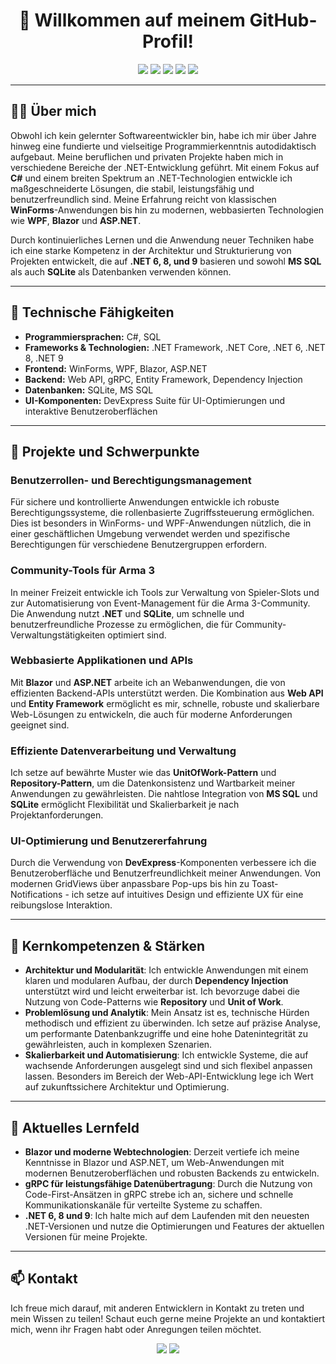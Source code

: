 <h1 align="center">👋 Willkommen auf meinem GitHub-Profil!</h1>

<p align="center">
    <img src="https://img.shields.io/badge/Language-C%23-blue?style=for-the-badge&logo=c-sharp" />
    <img src="https://img.shields.io/badge/Framework-.NET%20Framework-blueviolet?style=for-the-badge&logo=dotnet" />
    <img src="https://img.shields.io/badge/Platform-WinForms/WPF-blue?style=for-the-badge&logo=windows" />
    <img src="https://img.shields.io/badge/Tool-DevExpress-orange?style=for-the-badge&logo=devexpress" />
    <img src="https://img.shields.io/badge/Database-SQLite%20%7C%20MS%20SQL-lightgrey?style=for-the-badge&logo=sqlite" />
</p>

---

## 👨‍💻 Über mich

Obwohl ich kein gelernter Softwareentwickler bin, habe ich mir über Jahre hinweg eine fundierte und vielseitige Programmierkenntnis autodidaktisch aufgebaut. Meine beruflichen und privaten Projekte haben mich in verschiedene Bereiche der .NET-Entwicklung geführt. Mit einem Fokus auf **C#** und einem breiten Spektrum an .NET-Technologien entwickle ich maßgeschneiderte Lösungen, die stabil, leistungsfähig und benutzerfreundlich sind. Meine Erfahrung reicht von klassischen **WinForms**-Anwendungen bis hin zu modernen, webbasierten Technologien wie **WPF**, **Blazor** und **ASP.NET**.

Durch kontinuierliches Lernen und die Anwendung neuer Techniken habe ich eine starke Kompetenz in der Architektur und Strukturierung von Projekten entwickelt, die auf **.NET 6, 8, und 9** basieren und sowohl **MS SQL** als auch **SQLite** als Datenbanken verwenden können. 

---

## 🚀 Technische Fähigkeiten

- **Programmiersprachen:** C#, SQL
- **Frameworks & Technologien:** .NET Framework, .NET Core, .NET 6, .NET 8, .NET 9
- **Frontend:** WinForms, WPF, Blazor, ASP.NET
- **Backend:** Web API, gRPC, Entity Framework, Dependency Injection
- **Datenbanken:** SQLite, MS SQL
- **UI-Komponenten:** DevExpress Suite für UI-Optimierungen und interaktive Benutzeroberflächen

---

## 🔧 Projekte und Schwerpunkte

### Benutzerrollen- und Berechtigungsmanagement
Für sichere und kontrollierte Anwendungen entwickle ich robuste Berechtigungssysteme, die rollenbasierte Zugriffssteuerung ermöglichen. Dies ist besonders in WinForms- und WPF-Anwendungen nützlich, die in einer geschäftlichen Umgebung verwendet werden und spezifische Berechtigungen für verschiedene Benutzergruppen erfordern.

### Community-Tools für Arma 3
In meiner Freizeit entwickle ich Tools zur Verwaltung von Spieler-Slots und zur Automatisierung von Event-Management für die Arma 3-Community. Die Anwendung nutzt **.NET** und **SQLite**, um schnelle und benutzerfreundliche Prozesse zu ermöglichen, die für Community-Verwaltungstätigkeiten optimiert sind.

### Webbasierte Applikationen und APIs
Mit **Blazor** und **ASP.NET** arbeite ich an Webanwendungen, die von effizienten Backend-APIs unterstützt werden. Die Kombination aus **Web API** und **Entity Framework** ermöglicht es mir, schnelle, robuste und skalierbare Web-Lösungen zu entwickeln, die auch für moderne Anforderungen geeignet sind.

### Effiziente Datenverarbeitung und Verwaltung
Ich setze auf bewährte Muster wie das **UnitOfWork-Pattern** und **Repository-Pattern**, um die Datenkonsistenz und Wartbarkeit meiner Anwendungen zu gewährleisten. Die nahtlose Integration von **MS SQL** und **SQLite** ermöglicht Flexibilität und Skalierbarkeit je nach Projektanforderungen.

### UI-Optimierung und Benutzererfahrung
Durch die Verwendung von **DevExpress**-Komponenten verbessere ich die Benutzeroberfläche und Benutzerfreundlichkeit meiner Anwendungen. Von modernen GridViews über anpassbare Pop-ups bis hin zu Toast-Notifications - ich setze auf intuitives Design und effiziente UX für eine reibungslose Interaktion.

---

## 💼 Kernkompetenzen & Stärken

- **Architektur und Modularität**: Ich entwickle Anwendungen mit einem klaren und modularen Aufbau, der durch **Dependency Injection** unterstützt wird und leicht erweiterbar ist. Ich bevorzuge dabei die Nutzung von Code-Patterns wie **Repository** und **Unit of Work**.
- **Problemlösung und Analytik**: Mein Ansatz ist es, technische Hürden methodisch und effizient zu überwinden. Ich setze auf präzise Analyse, um performante Datenbankzugriffe und eine hohe Datenintegrität zu gewährleisten, auch in komplexen Szenarien.
- **Skalierbarkeit und Automatisierung**: Ich entwickle Systeme, die auf wachsende Anforderungen ausgelegt sind und sich flexibel anpassen lassen. Besonders im Bereich der Web-API-Entwicklung lege ich Wert auf zukunftssichere Architektur und Optimierung.

---

## 🌱 Aktuelles Lernfeld

- **Blazor und moderne Webtechnologien**: Derzeit vertiefe ich meine Kenntnisse in Blazor und ASP.NET, um Web-Anwendungen mit modernen Benutzeroberflächen und robusten Backends zu entwickeln.
- **gRPC für leistungsfähige Datenübertragung**: Durch die Nutzung von Code-First-Ansätzen in gRPC strebe ich an, sichere und schnelle Kommunikationskanäle für verteilte Systeme zu schaffen.
- **.NET 6, 8 und 9**: Ich halte mich auf dem Laufenden mit den neuesten .NET-Versionen und nutze die Optimierungen und Features der aktuellen Versionen für meine Projekte.

---

## 📫 Kontakt

Ich freue mich darauf, mit anderen Entwicklern in Kontakt zu treten und mein Wissen zu teilen! Schaut euch gerne meine Projekte an und kontaktiert mich, wenn ihr Fragen habt oder Anregungen teilen möchtet.

<p align="center">
    <a href="https://www.linkedin.com/in/your-profile"><img src="https://img.shields.io/badge/LinkedIn-Connect-blue?style=for-the-badge&logo=linkedin" /></a>
    <a href="mailto:your-email@example.com"><img src="https://img.shields.io/badge/Email-Contact%20Me-lightgrey?style=for-the-badge&logo=gmail" /></a>
</p>
